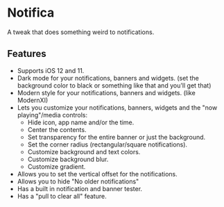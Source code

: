 # Notifica

A tweak that does something weird to notifications.

## Features

* Supports iOS 12 and 11.
* Dark mode for your notifications, banners and widgets. (set the background color to black or something like that and you'll get that)
* Modern style for your notifications, banners and widgets. (like ModernXI)
* Lets you customize your notifications, banners, widgets and the "now playing"/media controls:
    * Hide icon, app name and/or the time.
    * Center the contents.
    * Set transparency for the entire banner or just the background.
    * Set the corner radius (rectangular/square notifications).
    * Customize background and text colors.
    * Customize background blur.
    * Customize gradient.
* Allows you to set the vertical offset for the notifications.
* Allows you to hide "No older notifications"
* Has a built in notification and banner tester.
* Has a "pull to clear all" feature.